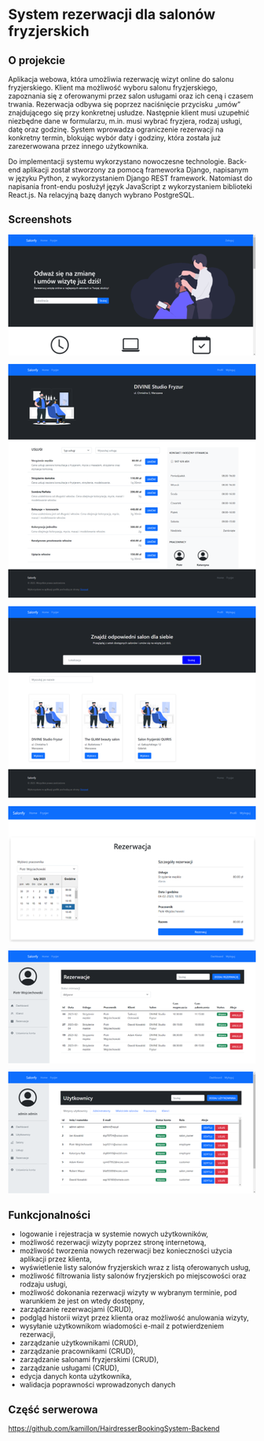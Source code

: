 # System rezerwacji dla salonów fryzjerskich

## O projekcie

Aplikacja webowa, która umożliwia rezerwację wizyt online do salonu fryzjerskiego. Klient ma możliwość wyboru salonu fryzjerskiego, zapoznania się z oferowanymi przez salon usługami oraz ich ceną i czasem trwania. Rezerwacja odbywa się poprzez naciśnięcie przycisku „umów” znajdującego się przy konkretnej usłudze. Następnie klient musi uzupełnić niezbędne dane w formularzu, m.in. musi wybrać fryzjera, rodzaj usługi, datę oraz godzinę. System wprowadza ograniczenie rezerwacji na konkretny termin, blokując wybór daty i godziny, która została już zarezerwowana przez innego użytkownika.

Do implementacji systemu wykorzystano nowoczesne technologie. Back-end aplikacji został stworzony za pomocą frameworka Django, napisanym w języku Python, z wykorzystaniem Django REST framework. Natomiast do napisania front-endu posłużył język JavaScript z wykorzystaniem biblioteki React.js. Na relacyjną bazę danych wybrano PostgreSQL.

## Screenshots
![Strona glowna](screenshots/strona_glowna.png)

![Strona salonu](screenshots/strona_salonu.png)

![Strona fryzjer](screenshots/strona_fryzjer.png)

![Ekran rezerwacji](screenshots/ekran_rezerwacji.png)

![Panel pracownika](screenshots/panel_pracownika_rezerwacje.png)

![Panel administratora](screenshots/panel_administratora_uzytkownicy.png)

## Funkcjonalności
- logowanie i rejestracja w systemie nowych użytkowników,
- możliwość rezerwacji wizyty poprzez stronę internetową,
- możliwość tworzenia nowych rezerwacji bez konieczności użycia aplikacji przez klienta,
- wyświetlenie listy salonów fryzjerskich wraz z listą oferowanych usług,
- możliwość filtrowania listy salonów fryzjerskich po miejscowości oraz rodzaju usługi,
- możliwość  dokonania  rezerwacji  wizyty  w  wybranym  terminie, pod warunkiem że jest on wtedy dostępny,
- zarządzanie rezerwacjami (CRUD),
- podgląd historii wizyt przez klienta oraz możliwość anulowania wizyty,
- wysyłanie użytkownikom wiadomości e-mail z potwierdzeniem rezerwacji,
- zarządzanie użytkownikami (CRUD),
- zarządzanie pracownikami (CRUD),
- zarządzanie salonami fryzjerskimi (CRUD),
- zarządzanie usługami (CRUD),
- edycja danych konta użytkownika,
- walidacja poprawności wprowadzonych danych

## Część serwerowa
https://github.com/kamillon/HairdresserBookingSystem-Backend